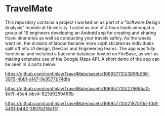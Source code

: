 # TravelMate
This repository contains a project I worked on as part of a "Software Design Analysis" module at University. I acted as one of 4 team leads amongst a group of 16 engineers developing an Android app for creating and sharing travel itineraries as well as conducting your travels safely. As the weeks went on, the division of labour became more sophisticated as individuals split off into UI design, DevOps and Engineering teams. The app was fully functional and included a backend database hosted on FireBase, as well as making extensive use of the Google Maps API. A short demo of the app can be seen in 3 parts below:

https://github.com/confinlay/TravelMate/assets/106957733/385fb066-3975-4bb1-a147-9e9577b74dfa


https://github.com/confinlay/TravelMate/assets/106957733/279685a0-8d7f-43e4-bbc4-823d9259466b



https://github.com/confinlay/TravelMate/assets/106957733/2187510d-f0df-4451-b442-3807b216e131


